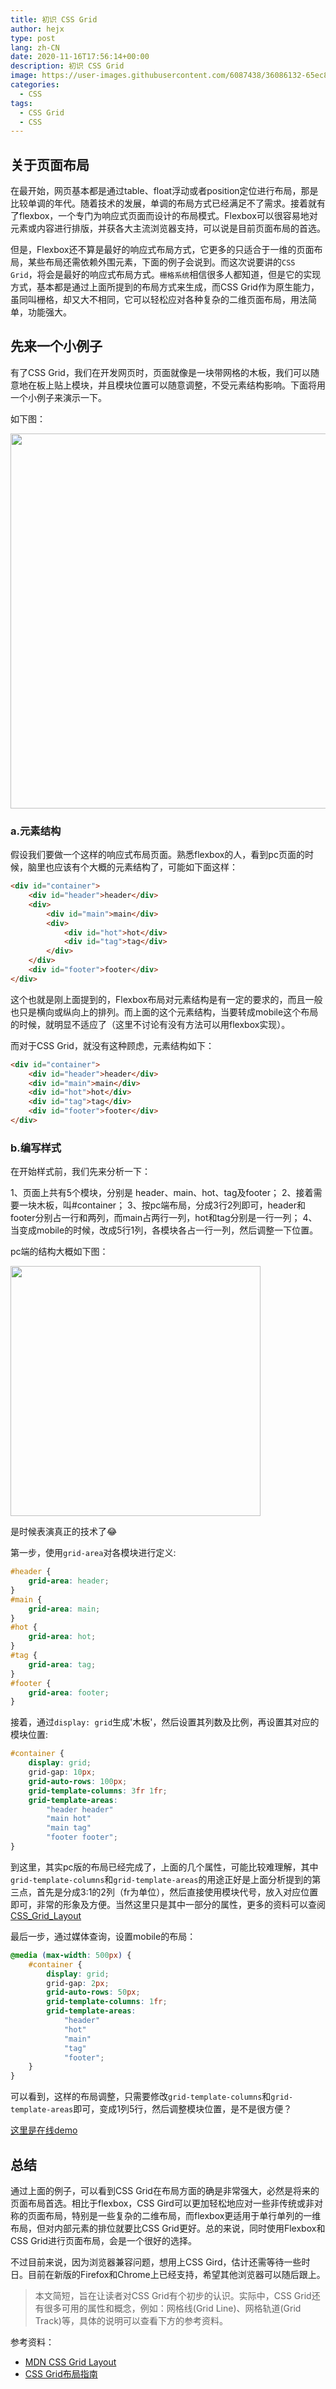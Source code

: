 ```yaml
---
title: 初识 CSS Grid
author: hejx
type: post
lang: zh-CN
date: 2020-11-16T17:56:14+00:00
description: 初识 CSS Grid
image: https://user-images.githubusercontent.com/6087438/36086132-65ec807e-1005-11e8-804d-f440ce8338b0.png
categories:
  - CSS
tags:
  - CSS Grid
  - CSS
---
```


## 关于页面布局

在最开始，网页基本都是通过table、float浮动或者position定位进行布局，那是比较单调的年代。随着技术的发展，单调的布局方式已经满足不了需求。接着就有了flexbox，一个专门为响应式页面而设计的布局模式。Flexbox可以很容易地对元素或内容进行排版，并获各大主流浏览器支持，可以说是目前页面布局的首选。

但是，Flexbox还不算是最好的响应式布局方式，它更多的只适合于一维的页面布局，某些布局还需依赖外围元素，下面的例子会说到。而这次说要讲的`CSS Grid`，将会是最好的响应式布局方式。`栅格系统`相信很多人都知道，但是它的实现方式，基本都是通过上面所提到的布局方式来生成，而CSS Grid作为原生能力，虽同叫栅格，却又大不相同，它可以轻松应对各种复杂的二维页面布局，用法简单，功能强大。

## 先来一个小例子

有了CSS Grid，我们在开发网页时，页面就像是一块带网格的木板，我们可以随意地在板上贴上模块，并且模块位置可以随意调整，不受元素结构影响。下面将用一个小例子来演示一下。

如下图：

<img src='https://user-images.githubusercontent.com/6087438/36086132-65ec807e-1005-11e8-804d-f440ce8338b0.png' width=600>

### a.元素结构

假设我们要做一个这样的响应式布局页面。熟悉flexbox的人，看到pc页面的时候，脑里也应该有个大概的元素结构了，可能如下面这样：

```html
<div id="container">
    <div id="header">header</div>
    <div>
        <div id="main">main</div>
        <div>
            <div id="hot">hot</div>
            <div id="tag">tag</div>
        </div>
    </div> 
    <div id="footer">footer</div>
</div>
```

这个也就是刚上面提到的，Flexbox布局对元素结构是有一定的要求的，而且一般也只是横向或纵向上的排列。而上面的这个元素结构，当要转成mobile这个布局的时候，就明显不适应了（这里不讨论有没有方法可以用flexbox实现）。

而对于CSS Grid，就没有这种顾虑，元素结构如下：

```html
<div id="container">
    <div id="header">header</div>
    <div id="main">main</div>
    <div id="hot">hot</div>
    <div id="tag">tag</div>
    <div id="footer">footer</div>
</div>
```


### b.编写样式

在开始样式前，我们先来分析一下：

1、页面上共有5个模块，分别是 header、main、hot、tag及footer；
2、接着需要一块木板，叫#container；
3、按pc端布局，分成3行2列即可，header和footer分别占一行和两列，而main占两行一列，hot和tag分别是一行一列；
4、当变成mobile的时候，改成5行1列，各模块各占一行一列，然后调整一下位置。

pc端的结构大概如下图：

<img src='//dn-cnode.qbox.me/FkJSuboIgEvGYHKXaYBoc79lqZU1' width=400>

是时候表演真正的技术了😂

第一步，使用`grid-area`对各模块进行定义:

```css
#header {
    grid-area: header;
}
#main {
    grid-area: main;
}
#hot {
    grid-area: hot; 
}
#tag {
    grid-area: tag;
}
#footer {
    grid-area: footer;
}
```

接着，通过`display: grid`生成'木板'，然后设置其列数及比例，再设置其对应的模块位置:

```css
#container {
    display: grid;
    grid-gap: 10px;
    grid-auto-rows: 100px;
    grid-template-columns: 3fr 1fr;
    grid-template-areas: 
        "header header"
        "main hot"
        "main tag"
        "footer footer";
}
```

到这里，其实pc版的布局已经完成了，上面的几个属性，可能比较难理解，其中`grid-template-columns`和`grid-template-areas`的用途正好是上面分析提到的第三点，首先是分成3:1的2列（fr为单位），然后直接使用模块代号，放入对应位置即可，非常的形象及方便。当然这里只是其中一部分的属性，更多的资料可以查阅[CSS_Grid_Layout](https://developer.mozilla.org/en-US/docs/Web/CSS/CSS_Grid_Layout)

最后一步，通过媒体查询，设置mobile的布局：

```css
@media (max-width: 500px) {
    #container {
        display: grid;
        grid-gap: 2px;
        grid-auto-rows: 50px;
        grid-template-columns: 1fr;
        grid-template-areas: 
            "header"
            "hot"
            "main"
            "tag"
            "footer";
    }
}
```

可以看到，这样的布局调整，只需要修改`grid-template-columns`和`grid-template-areas`即可，变成1列5行，然后调整模块位置，是不是很方便？

[这里是在线demo](http://jsfiddle.net/hejx/19660ko8/1/?utm_source=website&utm_medium=embed&utm_campaign=19660ko8)

## 总结

通过上面的例子，可以看到CSS Grid在布局方面的确是非常强大，必然是将来的页面布局首选。相比于flexbox，CSS Gird可以更加轻松地应对一些非传统或非对称的页面布局，特别是一些复杂的二维布局，而flexbox更适用于单行单列的一维布局，但对内部元素的排位就要比CSS Grid更好。总的来说，同时使用Flexbox和CSS Grid进行页面布局，会是一个很好的选择。

不过目前来说，因为浏览器兼容问题，想用上CSS Gird，估计还需等待一些时日。目前在新版的Firefox和Chrome上已经支持，希望其他浏览器可以随后跟上。

> 本文简短，旨在让读者对CSS Grid有个初步的认识。实际中，CSS Grid还有很多可用的属性和概念，例如：网格线(Grid Line)、网格轨道(Grid Track)等，具体的说明可以查看下方的参考资料。

参考资料：

* [MDN CSS Grid Layout](https://developer.mozilla.org/en-US/docs/Web/CSS/CSS_Grid_Layout)
* [CSS Grid布局指南](http://blog.csdn.net/ceshi986745/article/details/51733383)